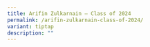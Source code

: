 ```yaml
---
title: Arifin Zulkarnain – Class of 2024
permalink: /arifin-zulkarnain-class-of-2024/
variant: tiptap
description: ""
---
```

